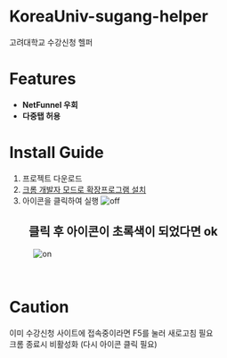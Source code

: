 # KoreaUniv-sugang-helper
고려대학교 수강신청 헬퍼

# Features
* **NetFunnel 우회**  
* **다중탭 허용**

# Install Guide
1. 프로젝트 다운로드
2. [크롬 개발자 모드로 확장프로그램 설치](https://sunstar2.tistory.com/1676)  
3. 아이콘을 클릭하여 실행
![off](https://user-images.githubusercontent.com/58774251/216073080-dc343df2-1ead-4712-87aa-14ee6505488a.png)  
## &nbsp;&nbsp;&nbsp;&nbsp;&nbsp;&nbsp;&nbsp;클릭 후 아이콘이 초록색이 되었다면 ok
&nbsp;&nbsp;&nbsp;&nbsp;&nbsp;&nbsp;&nbsp;&nbsp;&nbsp;&nbsp;&nbsp;![on](https://user-images.githubusercontent.com/58774251/216073397-9f487c9d-f3dc-429f-8821-8251b79be8bc.png)

<br>

# Caution  
이미 수강신청 사이트에 접속중이라면 F5를 눌러 새로고침 필요  
크롬 종료시 비활성화 (다시 아이콘 클릭 필요)